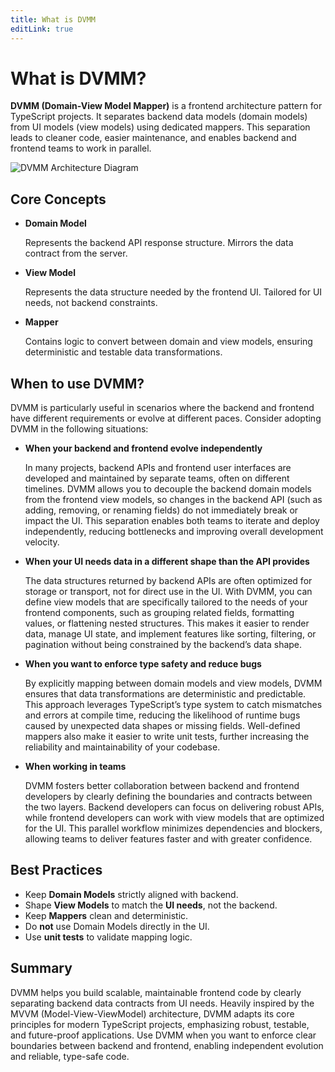 ```yaml
---
title: What is DVMM
editLink: true
---
```


# What is DVMM?

**DVMM (Domain-View Model Mapper)** is a frontend architecture pattern for TypeScript projects. It separates backend data models (domain models) from UI models (view models) using dedicated mappers. This separation leads to cleaner code, easier maintenance, and enables backend and frontend teams to work in parallel.

![DVMM Architecture Diagram](/dvmm-architecture.png)

## Core Concepts

- **Domain Model** 
  
  Represents the backend API response structure. Mirrors the data contract from the server.

- **View Model**

  Represents the data structure needed by the frontend UI. Tailored for UI needs, not backend constraints.

- **Mapper**

  Contains logic to convert between domain and view models, ensuring deterministic and testable data transformations.

## When to use DVMM?

DVMM is particularly useful in scenarios where the backend and frontend have different requirements or evolve at different paces. Consider adopting DVMM in the following situations:

- **When your backend and frontend evolve independently**
  
  In many projects, backend APIs and frontend user interfaces are developed and maintained by separate teams, often on different timelines. DVMM allows you to decouple the backend domain models from the frontend view models, so changes in the backend API (such as adding, removing, or renaming fields) do not immediately break or impact the UI. This separation enables both teams to iterate and deploy independently, reducing bottlenecks and improving overall development velocity.

- **When your UI needs data in a different shape than the API provides**
  
  The data structures returned by backend APIs are often optimized for storage or transport, not for direct use in the UI. With DVMM, you can define view models that are specifically tailored to the needs of your frontend components, such as grouping related fields, formatting values, or flattening nested structures. This makes it easier to render data, manage UI state, and implement features like sorting, filtering, or pagination without being constrained by the backend’s data shape.

- **When you want to enforce type safety and reduce bugs**
  
  By explicitly mapping between domain models and view models, DVMM ensures that data transformations are deterministic and predictable. This approach leverages TypeScript’s type system to catch mismatches and errors at compile time, reducing the likelihood of runtime bugs caused by unexpected data shapes or missing fields. Well-defined mappers also make it easier to write unit tests, further increasing the reliability and maintainability of your codebase.

- **When working in teams**
  
  DVMM fosters better collaboration between backend and frontend developers by clearly defining the boundaries and contracts between the two layers. Backend developers can focus on delivering robust APIs, while frontend developers can work with view models that are optimized for the UI. This parallel workflow minimizes dependencies and blockers, allowing teams to deliver features faster and with greater confidence.

## Best Practices

- Keep **Domain Models** strictly aligned with backend.
- Shape **View Models** to match the **UI needs**, not the backend.
- Keep **Mappers** clean and deterministic.
- Do **not** use Domain Models directly in the UI.
- Use **unit tests** to validate mapping logic.

## Summary

DVMM helps you build scalable, maintainable frontend code by clearly separating backend data contracts from UI needs. Heavily inspired by the MVVM (Model-View-ViewModel) architecture, DVMM adapts its core principles for modern TypeScript projects, emphasizing robust, testable, and future-proof applications. Use DVMM when you want to enforce clear boundaries between backend and frontend, enabling independent evolution and reliable, type-safe code.

